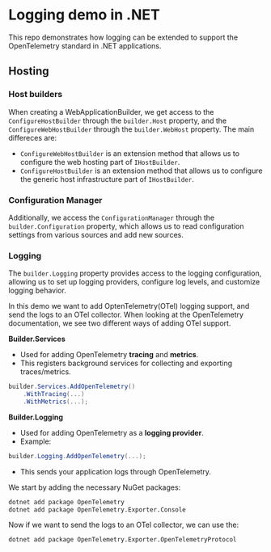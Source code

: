 # Logging demo in .NET

This repo demonstrates how logging can be extended to support the OpenTelemetry
standard in .NET applications.

## Hosting

### Host builders

When creating a WebApplicationBuilder, we get access to the
`ConfigureHostBuilder` through the `builder.Host` property, and the
`ConfigureWebHostBuilder` through the `builder.WebHost` property. The main
differeces are:

- `ConfigureWebHostBuilder` is an extension method that allows us to configure
  the web hosting part of `IHostBuilder`.
- `ConfigureHostBuilder` is an extension method that allows us to configure the
  generic host infrastructure part of `IHostBuilder`.

### Configuration Manager

Additionally, we access the `ConfigurationManager` through the
`builder.Configuration` property, which allows us to read configuration
settings from various sources and add new sources.

### Logging

The `builder.Logging` property provides access to the logging configuration,
allowing us to set up logging providers, configure log levels, and customize
logging behavior.

In this demo we want to add OptenTelemetry(OTel) logging support, and send the
logs to an OTel collector. When looking at the OpenTelemetry documentation, we
see two different ways of adding OTel support.

**Builder.Services**  

- Used for adding OpenTelemetry **tracing** and **metrics**.
- This registers background services for collecting and exporting
  traces/metrics.

```cs
builder.Services.AddOpenTelemetry()
    .WithTracing(...)
    .WithMetrics(...);
```

**Builder.Logging**  

- Used for adding OpenTelemetry as a **logging provider**.
- Example:  

```cs
builder.Logging.AddOpenTelemetry(...);
```

- This sends your application logs through OpenTelemetry.

We start by adding the necessary NuGet packages:

```bash
dotnet add package OpenTelemetry
dotnet add package OpenTelemetry.Exporter.Console
```

Now if we want to send the logs to an OTel collector, we can use the:

```bash
dotnet add package OpenTelemetry.Exporter.OpenTelemetryProtocol
```
